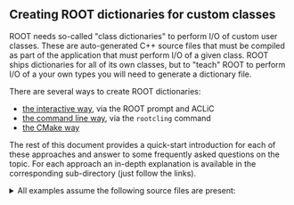 ## Creating ROOT dictionaries for custom classes

ROOT needs so-called "class dictionaries" to perform I/O of custom user classes.
These are auto-generated C++ source files that must be compiled as part of the application that must perform I/O of a given class.
ROOT ships dictionaries for all of its own classes, but to "teach" ROOT to perform I/O of a your own types you will need to generate a dictionary file.

There are several ways to create ROOT dictionaries:

- [the interactive way](#the-interactive-way), via the ROOT prompt and ACLiC
- [the command line way](#the-command-line-way), via the `rootcling` command
- [the CMake way](#the-cmake-way)

The rest of this document provides a quick-start introduction for each of these approaches and answer to some frequently asked questions on the topic.
For each approach an in-depth explanation is available in the corresponding sub-directory (just follow the links).

<details>
<summary>All examples assume the following source files are present:</summary>
```cpp
// twoints.hpp
class TwoInts {
   int _a;
   int _b;

public:
   TwoInts() {}
   TwoInts(int a, int b) : _a(a), _b(b) {}
   int GetA() const;
   int GetB() const;
   TwoInts &SetA(int a);
   TwoInts &SetB(int b);
};

// twoints.cpp
#include "twoints.hpp"

int TwoInts::GetA() const { return _a; }
int TwoInts::GetB() const { return _b; }
TwoInts& TwoInts::SetA(int a) { _a = a; return *this; }
TwoInts& TwoInts::SetB(int b) { _b = b; return *this; }
```
</details>

### The interactive way, using ACLiC

When you compile code from the ROOT prompt using ACLiC, ROOT automatically creates dictionaries for the types defined in that code:

```cpp
root [0] .L twoints.cpp+ // load twoints.cpp (`.L`) after compiling it into a library (`+`)
Info in <TUnixSystem::ACLiC>: creating shared library /home/blue/Scratchpad/work/root_dictionaries_example/interactively_with_aclic/./twoints_cpp.so
root [1] TwoInts ti(1,2);
root [2] TFile f("f.root", "recreate");
root [3] f.WriteObjectAny(&ti, "TwoInts", "ti");
root [4] TwoInts *ti_read_back = f.Get<TwoInts>("ti");
```

See [here](???) for more details.

### The command line way, via the `rootcling` command

Given the following `LinkDef.h` file:

```cpp
#ifdef __CLING__
#pragma link C++ class TwoInts;
#endif
```

dictionaries for the `TwoInts` class can be generated with the following shell command:

```bash
$ rootcling twoints_dict.cpp twoints.hpp LinkDef.h
```

The `twoints_dict.cpp` source file that is generated this way must be compiled together with the application that
performs I/O of the `TwoInts` type.

The `genreflex` command is also available. This is a different front-end to the exact same technology.
The main difference between `genreflex` and `rootcling` is that the former takes an XML as input instead of a `LinkDef` file.
See `genreflex --help` for more information.

See [here](???) for more details and a full example.

### The CMake way

See the example [here](???).

### What is this `.pcm` file that gets created next to the dictionaries?

ROOT PCM files contain objects that hold information about the persistified class (name, list of datamember's names, typename, byte offsets of data members).
PCMs need to be stored next to the library that contains the compiled class for ROOT to automatically pick up this information, which is necessary for I/O (??? is this true?).

### What about that `ClassDef` thing I have seen around?

`ClassDef`, `ClassImpl` and similar are pre-processor macros that inject ROOT-specific methods and features into a given class.
These are runtime reflection features such as the `IsA` method which returns a `TClass` representing an object's type (the full list of the features added by `ClassDef` can be found at ???).
You don't need to add `ClassDef` to your class if you don't require these features, but having a `ClassDef` might provide a small I/O performance benefit.
If your type inherits from `TObject` (which is _not_ a requirement), then a `ClassDef` is required: it adds implementations for parts of `TObject`'s abstract interface.
A full list of these macros with explanations is available at ???.

### Are there any restrictions on types serialized, e.g. their layout or behavior?

The most notable limiations are that ROOT does not support I/O of `std::shared_ptr`, `std::optional` and `std::variant`.
These types or classes with data members of this type cannot yet be serialized.
A default constructor (or at least an _I/O constructor_, see ???) is mandatory.
??? Outlined destructor?
??? Multiple inheritance?

### Why do I need to generate dictionaries, can't ROOT just ask cling, the C++ interpreter, this information?

Generating dictionaries is precisely "asking the interpreter" the information required to perform I/O of a given C++ type.
The code inside dictionaries then triggers the registration of a class with ROOT's infrastructure at program initialization time,
so ROOT can automatically "find back" information on the class during program execution.
For very simple types, like structs with data members of fundamental types, ROOT can actually perform I/O without dictionaries;
we plan to extend this capability to more types in the future.

### Writing to a TFile vs writing into a TTree

ROOT data is very often stored inside `TTree` objects (which are in turn stored inside ROOT files, often manipulated via the TFile class),
but it is also possible to store your custom types directly inside a TFile.
To pick one or the other option, think of TFiles as directories and TTrees as databases or datasets: if you want to save a single object to a ROOT file,
you can store it directly in the TFile (e.g. via `TFile::WriteObjectAny`); if you want to store several different values of a given type and
later access all of those values as part of a single dataset/database, then it's probably better to create a `TTree` with the appropriate schema,
add the appropriate entries to it and then save the `TTree` to a file.
